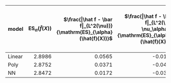 | model   |   $\mathrm{ES}_{\alpha}(\hat{f}(X))$ |   $\frac{\|\hat f - \bar f\|_{L^2(\nu)}}{\mathrm{ES}_{\alpha}(\hat{f}(X))}$ |   $\frac{\|\hat f - \bar f\|_{L^2(\hat \nu_\alpha)}}{\mathrm{ES}_{\alpha}(\hat{f}(X))}$ |   $\frac{\|\hat f - \bar f\|_{L^2(\nu)}}{\|\bar f\|_{L^2(\nu)}}$ |   $\frac{\|\hat f - \bar f\|_{L^2(\hat \nu_\alpha)}}{\|\bar f\|_{L^2(\hat \nu_\alpha)}}$ |
|:--------|-------------------------------------:|----------------------------------------------------------------------------:|----------------------------------------------------------------------------------------:|-----------------------------------------------------------------:|-----------------------------------------------------------------------------------------:|
| Linear  |                               2.8986 |                                                                      0.0565 |                                                                                 -0.0174 |                                                           0.1024 |                                                                                  -0.0311 |
| Poly    |                               2.8752 |                                                                      0.0371 |                                                                                 -0.0427 |                                                           0.0667 |                                                                                  -0.0757 |
| NN      |                               2.8472 |                                                                      0.0172 |                                                                                 -0.0355 |                                                           0.0306 |                                                                                  -0.0623 |